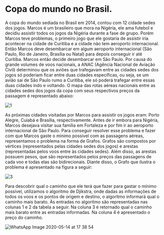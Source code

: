 # Copa do mundo no Brasil.
A copa do mundo sediada no Brasil em 2014, contou com 12 cidade sedes dos jogos. Marcos é um brasileiro que mora na Nigéria, ele ama futebol e decidiu assistir todos os jogos da Nigéria durante a fase de grupo. Porém Marcos teve problemas, o primeiro jogo que ele gostaria de assistir iria acontecer na cidade de Curitiba e a cidade não tem aeroporto internacional. Então Marcos deve desembarcar em algum aeroporto internacional (São Paulo, Rio de Janeiro, Brasília ou Natal)  para depois conseguir ir até Curitiba. Marcos então decide desembarcar em São Paulo.
Por causa do grande volumes de voos nacionais, a ANAC (Agência Nacional de Aviação Civil) determinou que os aviões que trafegavam entre as cidades sedes dos jogos só poderiam ficar entre duas cidades específicas, ou seja, se um avião sai de São Paulo rumo a Curitiba, ele só poderá trafegar entre essas duas cidades indo e voltando. O mapa das rotas aéreas nacionais entre as cidades sedes dos jogos da copa com seus respectivos preços da passagem é representado abaixo:

![1](https://user-images.githubusercontent.com/44576048/81983165-4b466c80-9609-11ea-8447-7cdf65a32401.png)

As próximas cidades visitadas por Marcos para assistir os jogos eram: Porto Alegre, Cuiabá e Brasília, respectivamente. Antes de ir embora para Nigéria, Marcos desejava visitar sua família em Fortaleza e por fim ir ao aeroporto internacional de São Paulo.
Para conseguir resolver esse problema e fazer com que Marcos gaste o mínimo possível com as passagens aéreas, representamos o problema na forma de Grafos. Grafos são compostos por vértices (representados pelas cidades sedes dos jogos) e arestas (representadas pelos voos entre às cidades sedes). Além disso, as arestas possuem pesos, que são representados pelos preços das passagens de cada voo e todas elas são bidirecionais. Diante disso, o Grafo que ilustra o problema é apresentado na figura a seguir: 

![3](https://user-images.githubusercontent.com/44576048/81983290-83e64600-9609-11ea-9877-1dc3cba13f81.png)

Para descobrir qual o caminho que ele terá que fazer para gastar o mínimo possível, utilizamos o algoritmo de Djikstra, onde dadas as informações de todos os voos e os pontos de origem e destino, o algoritmo informará qual o caminho mais barato. Às entradas no algoritmo são representadas nas colunas 1 e 2 da tabela a seguir. Na coluna 3 é retornado qual o caminho mais barato entre as entradas informadas. Na coluna 4 é apresentado o preço do caminho.

![WhatsApp Image 2020-05-14 at 17 38 54](https://user-images.githubusercontent.com/44576048/81983467-d4f63a00-9609-11ea-9469-5c6ed3eed214.jpeg)

